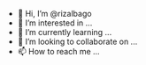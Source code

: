 - 👋 Hi, I’m @rizalbago
- 👀 I’m interested in ...
- 🌱 I’m currently learning ...
- 💞️ I’m looking to collaborate on ...
- 📫 How to reach me ...

<!---
rizalbago/rizalbago is a ✨ special ✨ repository because its `README.md` (this file) appears on your GitHub profile.
You can click the Preview link to take a look at your changes.
--->

